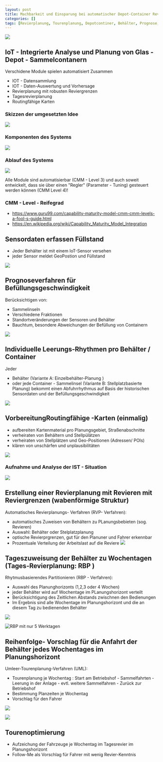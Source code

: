 ```yaml
---
layout: post
title: Machbarkeit und Einsparung bei automatischer Depot-Container Revier- und Tourenplanung
categories: []
tags: [Revierplanung, Tourenplanung, Depotcontiner, Behälter, Prognose, Karten, Glas, Depotcontainer]
---
```



![](../pics/2023-11-30-einsparung-depotcontainer-tourenplanung_image_1.png)
## IoT - Integrierte Analyse und Planung von Glas - Depot - Sammelcontanern 
Verschidene Module spielen automatisiert Zusammen 

- IOT - Datensammlung 
- IOT - Daten-Auswertung und Vorhersage 
- Revierplanung mit robusten Reviergrenzen 
- Tagesrevierplanung 
- Routingfähige Karten 

### Skizzen der umgesetzten Idee

![](../pics/2023-11-30-einsparung-depotcontainer-tourenplanung_image_2.png)

### Komponenten des Systems 

![](../pics/2023-11-30-einsparung-depotcontainer-tourenplanung_image_3.png)

### Ablauf des Systems

![](../pics/2023-11-30-einsparung-depotcontainer-tourenplanung_image_4.png)

Alle Module sind automatisierbar (CMM - Level 3)  und auch soweit entwickelt, dass sie über einen "Regler" (Parameter - Tuning) gesteuert werden können (CMM Level 4)!

### CMM - Level - Reifegrad

- <https://www.guru99.com/capability-maturity-model-cmm-cmm-levels-a-fool-s-guide.html>
- <https://en.wikipedia.org/wiki/Capability_Maturity_Model_Integration>



## Sensordaten erfassen Füllstand 
- Jeder Behälter ist mit einem IoT-Sensor versehen 
- jeder Sensor meldet GeoPostion und Füllstand 

![](../pics/2023-11-30-einsparung-depotcontainer-tourenplanung_image_5.png)

## Prognoseverfahren für Befüllungsgeschwindigkeit 

Berücksichtigen von:
- Sammelinseln 
- Verschiedene Fraktionen 
- Standortveränderungen der Sensoren und Behälter 
- Bauchtum, besondere Abweichungen der Befüllung von Containern 

![](../pics/2023-11-30-einsparung-depotcontainer-tourenplanung_image_6.png)
## Individuelle Leerungs-Rhythmen pro Behälter / Container 

Jeder
- Behälter (Variante A: Einzelbehälter-Planung )  
- oder jede Container - Sammelinsel (Variante B: Stellplatzbasierte Planung) 
bekommt einen Abfuhrrhythmus auf Basis der historischen Sensordaten und der Befüllungsgeschwindigkeit 

![](../pics/2023-11-30-einsparung-depotcontainer-tourenplanung_image_7.png)
<!-- 
![](../pics/20240122142033-FF.png)
-->

## VorbereitungRoutingfähige -Karten (einmalig)
- aufbereiten Kartenmaterial pro Planungsgebiet, Straßenabschnitte  
- verheiraten von Behältern und Stellpülätzen
- verheiraten von Stellplätzen und Geo-Positionen (Adressen/ POIs)
- klären von unschärfen und unplausibilitäten

![](../pics/2023-11-30-einsparung-depotcontainer-tourenplanung_image_8.png)

### Aufnahme und Analyse der IST - Situation 

![](../pics/2023-11-30-einsparung-depotcontainer-tourenplanung_image_9.png)

## Erstellung einer Revierplanung mit Revieren mit Reviergrenzen (wabenförmige Struktur)

Automatisches Revierplanungs- Verfahren (RVP- Verfahren):
- automatisches Zuweisen von Behältern zu PLanungsbebieten (sog. Revieren)
- Auswahl: Behälter oder Stelplatzplanung 
- optische Revierprgrenzen, gut für den Planuner und Fahrer erkennbar  
- Prozentuale Verteilung der Arbeitslast auf die Reviere 
![](../pics/2023-11-30-einsparung-depotcontainer-tourenplanung_image_10.png)


## Tageszuweisung der Behälter zu Wochentagen (Tages-Revierplanung: RBP ) 
Rhytmusbasierendes Partitionieren (RBP - Verfahren):
- Auswahl des Planunghorizonts (1,2,3 oder 4 Wochen)
- jeder Behälter wird auf Wochentage im PLanungshorizont verteilt
- Berücksichtigung des Zeitlichen Abstands zwischnen den Bedienungen 
- Im Ergebnis sind alle Wochentage im Planungshorizont und die an diesem Tag zu bedienenden Behälter 
 
![](../pics/2023-11-30-einsparung-depotcontainer-tourenplanung_image_11.png)

![RBP mit nur 5 Werktagen ](../pics/2023-11-30-einsparung-depotcontainer-tourenplanung_image_12.png)

## Reihenfolge- Vorschlag für die Anfahrt der Behälter jedes Wochentages im Planungshorizont 

Umleer-Tourenplanung-Verfahren (UML):

- Tourenplanung je Wochentag : Start am Betriebshof - Sammelfahrten - Leerung in der Anlage - evtl. weitere Sammelfahren - Zurück zur Betriebshof
- Bestimmung Planzeiten je Wochentag 
- Vorschlag für den Fahrer

![](../pics/2023-11-30-einsparung-depotcontainer-tourenplanung_image_13.png)

![](../pics/2023-11-30-einsparung-depotcontainer-tourenplanung_image_14.png)

## Tourenoptimierung 

- Aufzeichung der Fahrzeuge je Wochentag im Tagesrevier im Planungshorizont 
- Follow-Me als Vorschlag für Fahrer mit wenig Revier-Kenntnis

